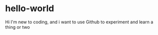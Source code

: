 # hello-world
Hi I'm new to coding,
and i want to use Github to experiment and learn a thing or two
